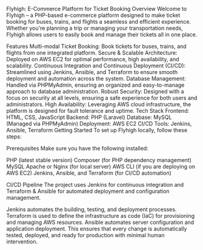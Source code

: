 Flyhigh: E-Commerce Platform for Ticket Booking
Overview
Welcome to Flyhigh – a PHP-based e-commerce platform designed to make ticket booking for buses, trains, and flights a seamless and efficient experience. Whether you're planning a trip or managing your transportation needs, Flyhigh allows users to easily book and manage their tickets all in one place.

Features
Multi-modal Ticket Booking: Book tickets for buses, trains, and flights from one integrated platform.
Secure & Scalable Architecture: Deployed on AWS EC2 for optimal performance, high availability, and scalability.
Continuous Integration and Continuous Deployment (CI/CD): Streamlined using Jenkins, Ansible, and Terraform to ensure smooth deployment and automation across the system.
Database Management: Handled via PHPMyAdmin, ensuring an organized and easy-to-manage approach to database administration.
Robust Security: Designed with a focus on security at all levels, ensuring a safe experience for both users and administrators.
High Availability: Leveraging AWS cloud infrastructure, the platform is designed for fault tolerance and uptime.
Tech Stack
Frontend: HTML, CSS, JavaScript
Backend: PHP (Laravel)
Database: MySQL (Managed via PHPMyAdmin)
Deployment: AWS EC2
CI/CD Tools: Jenkins, Ansible, Terraform
Getting Started
To set up Flyhigh locally, follow these steps:

Prerequisites
Make sure you have the following installed:

PHP (latest stable version)
Composer (for PHP dependency management)
MySQL
Apache or Nginx (for local server)
AWS CLI (if you are deploying on AWS EC2)
Jenkins, Ansible, and Terraform (for CI/CD automation)

CI/CD Pipeline
The project uses Jenkins for continuous integration and Terraform & Ansible for automated deployment and configuration management.

Jenkins automates the building, testing, and deployment processes.
Terraform is used to define the infrastructure as code (IaC) for provisioning and managing AWS resources.
Ansible automates server configuration and application deployment.
This ensures that every change is automatically tested, deployed, and ready for production with minimal human intervention.
